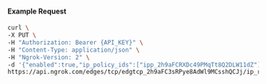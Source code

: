 <!-- Code generated for API Clients. DO NOT EDIT. -->

#### Example Request

```bash
curl \
-X PUT \
-H "Authorization: Bearer {API_KEY}" \
-H "Content-Type: application/json" \
-H "Ngrok-Version: 2" \
-d '{"enabled":true,"ip_policy_ids":["ipp_2h9aFCRXDc49PMqTt8Q2DLW11dZ"]}' \
https://api.ngrok.com/edges/tcp/edgtcp_2h9aFC3sRPye8AdWl9MCsshQCJj/ip_restriction
```
